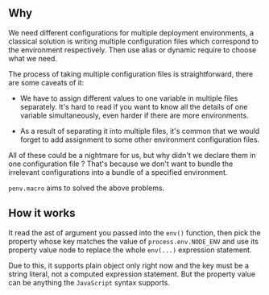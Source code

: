 ## Why

We need different configurations for multiple deployment environments, a classical
solution is writing multiple configuration files which correspond to the environment
respectively. Then use alias or dynamic require to choose what we need.

The process of taking multiple configuration files is straightforward, there are some caveats of it:

- We have to assign different values to one variable in multiple files separately.
  It's hard to read if you want to know all the details of one variable simultaneously,
  even harder if there are more environments.

- As a result of separating it into multiple files, it's common that we would forget to add
  assignment to some other environment configuration files.

All of these could be a nightmare for us, but why didn't we declare them in one configuration file ? That's because we don't want to bundle the irrelevant configurations into a bundle of a specified environment.

`penv.macro` aims to solved the above problems.

## How it works

It read the ast of argument you passed into the `env()` function, then pick the
property whose key matches the value of `process.env.NODE_ENV` and use its
property value node to replace the whole `env(...)` expression statement.

Due to this, it supports plain object only right now and the key must be a string
literal, not a computed expression statement. But the property value can be
anything the `JavaScript` syntax supports.
